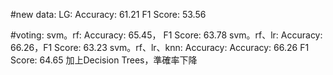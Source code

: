 
#new data:
LG: Accuracy:  61.21
    F1 Score:  53.56
    
#voting:
svm。rf: Accuracy:  65.45， F1 Score:  63.78
svm。rf、lr: Accuracy:  66.26，F1 Score:  63.23
svm。rf、lr、knn: Accuracy:  Accuracy:  66.26 F1 Score:  64.65
加上Decision Trees，準確率下降


